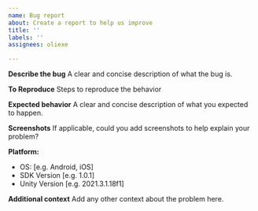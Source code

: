 ```yaml
---
name: Bug report
about: Create a report to help us improve
title: ''
labels: ''
assignees: oliexe

---
```


**Describe the bug**
A clear and concise description of what the bug is.

**To Reproduce**
Steps to reproduce the behavior

**Expected behavior**
A clear and concise description of what you expected to happen.

**Screenshots**
If applicable, could you add screenshots to help explain your problem?

**Platform:**
 - OS: [e.g. Android, iOS]
 - SDK Version [e.g. 1.0.1]
 - Unity Version [e.g. 2021.3.1.18f1]

**Additional context**
Add any other context about the problem here.

